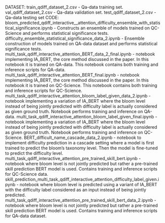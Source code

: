 DATASET:
train_qdiff_dataset_2.csv -  Qa-data training set.
val_qdiff_dataset_2.csv - Qa-data validation set.
test_qdiff_dataset_2.csv - Qa-data testing set
CODE:
bloom_predicted_qdiff_interactive__attention_difficulty_ensemble_with_statistical_significance.ipynb  -  Constructs an ensemble of models trained on QC-Science and performs statistical significance tests.
difficulty_ensemble_statistical_significance_data_2.ipynb - Ensemble construction of models trained on QA-data dataset and performs statistical significance tests.
multi_task_qdiff_interactive_attention_BERT_data_2_final.ipynb - notebook implementing IA_BERT, the core method discussed in the paper. In this notebook it is trained on QA-data. This notebook contains both training and inference scripts for QA-data.
multi_task_qdiff_interactive_attention_BERT_final.ipynb - notebook implementing IA_BERT, the core method discussed in the paper. In this notebook it is trained on QC-Science. This notebook contains both training and inference scripts for QC-Science. 
multi_task_qdiff_interactive_attention_bloom_label_given_data_2.ipynb - notebook implementing a variation of IA_BERT where the bloom level instead of being jointly predicted with difficulty label is actually considered as given ground truth. Notebook performs training and inference on QA-data.
multi_task_qdiff_interactive_attention_bloom_label_given_final.ipynb - notebook implementing a variation of IA_BERT where the bloom level instead of being jointly predicted with difficulty label is actually considered as given ground truth. Notebook performs training and inference on QC-Science.
BERT_difficult_name_cascade_data_2.ipynb - notebook to implement difficulty prediction in a cascade setting where a model is first trained to predict the bloom’s taxonomy level. Then the model is fine-tuned to predict the difficulty level.
multi_task_qdiff_interactive_attention_pre_trained_skill_bert.ipynb - notebook where bloom level is not jointly predicted but rather a pre-trained skill prediction BERT model is used. Contains training and inference scripts for QC-Science data.
skill_prediction_multi_task_qdiff_interactive_attention_difficulty_label_given.ipynb - notebook where bloom level is predicted using a variant of IA_BERT with the difficulty label considered as an input instead of being jointly predicted.
multi_task_qdiff_interactive_attention_pre_trained_skill_bert_data_2.ipynb - notebook where bloom level is not jointly predicted but rather a pre-trained skill prediction BERT model is used. Contains training and inference scripts for QA-data dataset.

